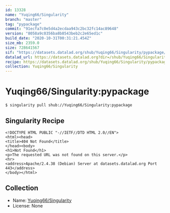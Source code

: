 ```yaml
---
id: 13328
name: "Yuqing66/Singularity"
branch: "master"
tag: "pypackage"
commit: "91ecfa7c0e5d4a2ecdaa943c2bc32fc14ac89648"
version: "8058a9c0356ba8b8543beb2c2e65ed1c"
build_date: "2020-10-31T00:31:21.454Z"
size_mb: 2359.0
size: 728641567
sif: "https://datasets.datalad.org/shub/Yuqing66/Singularity/pypackage/2020-10-31-91ecfa7c-8058a9c0/8058a9c0356ba8b8543beb2c2e65ed1c.sif"
datalad_url: https://datasets.datalad.org?dir=/shub/Yuqing66/Singularity/pypackage/2020-10-31-91ecfa7c-8058a9c0/
recipe: https://datasets.datalad.org/shub/Yuqing66/Singularity/pypackage/2020-10-31-91ecfa7c-8058a9c0/Singularity
collection: Yuqing66/Singularity
---
```


# Yuqing66/Singularity:pypackage

```bash
$ singularity pull shub://Yuqing66/Singularity:pypackage
```

## Singularity Recipe

```singularity
<!DOCTYPE HTML PUBLIC "-//IETF//DTD HTML 2.0//EN">
<html><head>
<title>404 Not Found</title>
</head><body>
<h1>Not Found</h1>
<p>The requested URL was not found on this server.</p>
<hr>
<address>Apache/2.4.38 (Debian) Server at datasets.datalad.org Port 443</address>
</body></html>
```

## Collection

 - Name: [Yuqing66/Singularity](https://github.com/Yuqing66/Singularity)
 - License: None

